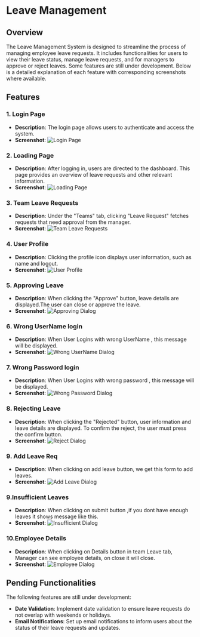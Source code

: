 # Leave Management 

## Overview

The Leave Management System is designed to streamline the process of managing employee leave requests. It includes functionalities for users to view their leave status, manage leave requests, and for managers to approve or reject leaves. Some features are still under development. Below is a detailed explanation of each feature with corresponding screenshots where available.

## Features

### 1. Login Page
- **Description**: The login page allows users to authenticate and access the system.
- **Screenshot**: ![Login Page](screenshots/login_page.png)

### 2. Loading Page
- **Description**: After logging in, users are directed to the dashboard. This page provides an overview of leave requests and other relevant information.
- **Screenshot**: ![Loading Page](screenshots/loading_page.png)

### 3. Team Leave Requests
- **Description**: Under the "Teams" tab, clicking "Leave Request" fetches requests that need approval from the manager.
- **Screenshot**: ![Team Leave Requests](screenshots/team_leave_req_tab.png)

### 4. User Profile
- **Description**: Clicking the profile icon displays user information, such as name and logout.
- **Screenshot**: ![User Profile](screenshots/profile.png)

### 5. Approving Leave
- **Description**: When clicking the "Approve" button, leave details are displayed.The user can close or approve the leave.
- **Screenshot**: ![Approving Dialog](screenshots/on_click_of_approve.png)

### 6. Wrong UserName login
- **Description**: When User Logins with wrong UserName , this message will be displayed.
- **Screenshot**: ![Wrong UserName Dialog](screenshots/login_with_wrong_userName.png)

### 7. Wrong Password login
- **Description**:  When User Logins with wrong password , this message will be displayed.
- **Screenshot**: ![Wrong Password Dialog](screenshots/login_with_wrong_password.png)

### 8. Rejecting Leave
- **Description**:  When clicking the "Rejected" button, user information and leave details are displayed. To confirm the reject, the user must press the confirm button.
- **Screenshot**: ![Reject Dialog](screenshots/on_click_of_reject.png)

### 9. Add Leave Req
- **Description**:  When clicking on add leave button, we get this form to add leaves.
- **Screenshot**: ![Add Leave Dialog](screenshots/add_leave.png)


### 9.Insufficient Leaves
- **Description**:  When clicking on submit button ,if you dont have enough leaves it shows message like this.
- **Screenshot**: ![Insufficient Dialog](screenshots/Insufficient_leaves.png)


### 10.Employee Details
- **Description**:  When clicking on Details button in team Leave tab, Manager can see employee details, on close it will close.
- **Screenshot**: ![Employee Dialog](screenshots/employee_details.png)



## Pending Functionalities

The following features are still under development:
- **Date Validation**: Implement date validation to ensure leave requests do not overlap with weekends or holidays.
- **Email Notifications**: Set up email notifications to inform users about the status of their leave requests and updates.
